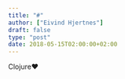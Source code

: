 ```yaml
---
title: "#"
author: ["Eivind Hjertnes"]
draft: false
type: "post"
date: 2018-05-15T02:00:00+02:00
---
```


Clojure❤️
